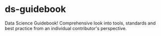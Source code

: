 # ds-guidebook
Data Science Guidebook!  Comprehensive look into tools, standards and best practice from an individual contributor's perspective.
